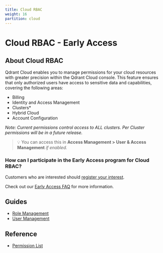 ```yaml
---
title: Cloud RBAC
weight: 16
partition: cloud
---
```


# Cloud RBAC - Early Access

## About Cloud RBAC

Qdrant Cloud enables you to manage permissions for your cloud resources with greater precision within the Qdrant Cloud console. This feature ensures that only authorized users have access to sensitive data and capabilities, covering the following areas:

- Billing
- Identity and Access Management
- Clusters*
- Hybrid Cloud
- Account Configuration

*Note: Current permissions control access to ALL clusters. Per Cluster permissions will be in a future release.*

> 💡 You can access this in **Access Management > User & Access Management** *if enabled.*

### How can I participate in the Early Access program for Cloud RBAC?

Customers who are interested should [register your interest](https://share-eu1.hsforms.com/1H5vI2Xx6TbCjwfyARUwQaA2b46ng).

Check out our [Early Access FAQ](/documentation/cloud-rbac/early-access-faq/) for more information.

## Guides

- [Role Management](/documentation/cloud-rbac/role-management/)
- [User Management](/documentation/cloud-rbac/user-management/)

## Reference

- [Permission List](/documentation/cloud-rbac/permission-reference/)
